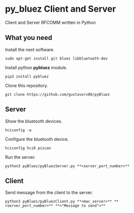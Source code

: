 py_bluez Client and Server
==========================

Client and Server RFCOMM written in Python

What you need
-------------

Install the next software.

`sudo apt-get install git bluez libbluetooth-dev`

Install python **pybluez** module.

`pip3 install pybluez`

Clone this repository.

`git clone https://github.com/gustavorv86/pyBluez`

Server
------

Show the bluetooth devices.

`hciconfig -a`

Configure the bluetooth device.

`hciconfig hci0 piscan`

Run the server.

`python3 pyBluez/pyBluezServer.py **<server_port_number>**`

Client
------

Send message from the client to the server.

`python3 pyBluez/pyBluezClient.py **<mac_server>** **<server_port_number>** **<"Message to send">**`


